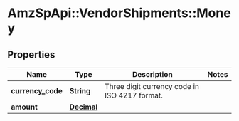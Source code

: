 # AmzSpApi::VendorShipments::Money

## Properties
Name | Type | Description | Notes
------------ | ------------- | ------------- | -------------
**currency_code** | **String** | Three digit currency code in ISO 4217 format. | 
**amount** | [**Decimal**](Decimal.md) |  | 

